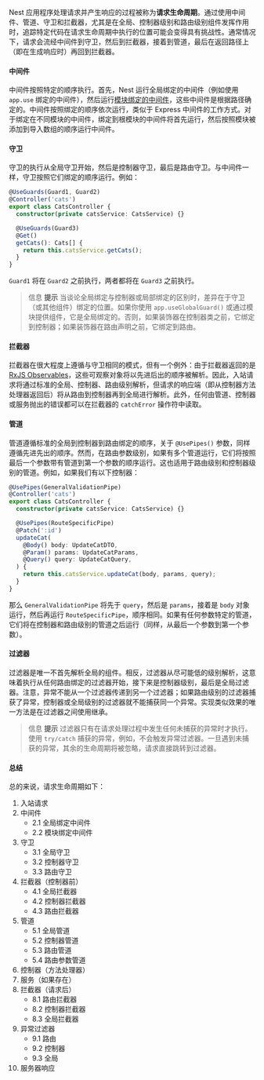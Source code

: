Nest 应用程序处理请求并产生响应的过程被称为**请求生命周期**。通过使用中间件、管道、守卫和拦截器，尤其是在全局、控制器级别和路由级别组件发挥作用时，追踪特定代码在请求生命周期中执行的位置可能会变得具有挑战性。通常情况下，请求会流经中间件到守卫，然后到拦截器，接着到管道，最后在返回路径上（即在生成响应时）再回到拦截器。

#### 中间件

中间件按照特定的顺序执行。首先，Nest 运行全局绑定的中间件（例如使用 `app.use` 绑定的中间件），然后运行[模块绑定的中间件](/middleware)，这些中间件是根据路径确定的。中间件按照绑定的顺序依次运行，类似于 Express 中间件的工作方式。对于绑定在不同模块的中间件，绑定到根模块的中间件将首先运行，然后按照模块被添加到导入数组的顺序运行中间件。

#### 守卫

守卫的执行从全局守卫开始，然后是控制器守卫，最后是路由守卫。与中间件一样，守卫按照它们绑定的顺序运行。例如：

```typescript
@UseGuards(Guard1, Guard2)
@Controller('cats')
export class CatsController {
  constructor(private catsService: CatsService) {}

  @UseGuards(Guard3)
  @Get()
  getCats(): Cats[] {
    return this.catsService.getCats();
  }
}
```

`Guard1` 将在 `Guard2` 之前执行，两者都将在 `Guard3` 之前执行。

> 信息 **提示** 当谈论全局绑定与控制器或局部绑定的区别时，差异在于守卫（或其他组件）绑定的位置。如果你使用 `app.useGlobalGuard()` 或通过模块提供组件，它是全局绑定的。否则，如果装饰器在控制器类之前，它绑定到控制器；如果装饰器在路由声明之前，它绑定到路由。

#### 拦截器

拦截器在很大程度上遵循与守卫相同的模式，但有一个例外：由于拦截器返回的是[RxJS Observables](https://github.com/ReactiveX/rxjs)，这些可观察对象将以先进后出的顺序被解析。因此，入站请求将通过标准的全局、控制器、路由级别解析，但请求的响应端（即从控制器方法处理器返回后）将从路由到控制器再到全局进行解析。此外，任何由管道、控制器或服务抛出的错误都可以在拦截器的 `catchError` 操作符中读取。

#### 管道

管道遵循标准的全局到控制器到路由绑定的顺序，关于 `@UsePipes()` 参数，同样遵循先进先出的顺序。然而，在路由参数级别，如果有多个管道运行，它们将按照最后一个参数带有管道到第一个参数的顺序运行。这也适用于路由级别和控制器级别的管道。例如，如果我们有以下控制器：

```typescript
@UsePipes(GeneralValidationPipe)
@Controller('cats')
export class CatsController {
  constructor(private catsService: CatsService) {}

  @UsePipes(RouteSpecificPipe)
  @Patch(':id')
  updateCat(
    @Body() body: UpdateCatDTO,
    @Param() params: UpdateCatParams,
    @Query() query: UpdateCatQuery,
  ) {
    return this.catsService.updateCat(body, params, query);
  }
}
```

那么 `GeneralValidationPipe` 将先于 `query`，然后是 `params`，接着是 `body` 对象运行，然后再运行 `RouteSpecificPipe`，顺序相同。如果有任何参数特定的管道，它们将在控制器和路由级别的管道之后运行（同样，从最后一个参数到第一个参数）。

#### 过滤器

过滤器是唯一不首先解析全局的组件。相反，过滤器从尽可能低的级别解析，这意味着执行从任何路由绑定的过滤器开始，接下来是控制器级别，最后是全局过滤器。注意，异常不能从一个过滤器传递到另一个过滤器；如果路由级别的过滤器捕获了异常，控制器或全局级别的过滤器就不能捕获同一个异常。实现类似效果的唯一方法是在过滤器之间使用继承。

> 信息 **提示** 过滤器只有在请求处理过程中发生任何未捕获的异常时才执行。使用 `try/catch` 捕获的异常，例如，不会触发异常过滤器。一旦遇到未捕获的异常，其余的生命周期将被忽略，请求直接跳转到过滤器。

#### 总结

总的来说，请求生命周期如下：

1. 入站请求
2. 中间件
   - 2.1 全局绑定中间件
   - 2.2 模块绑定中间件
3. 守卫
   - 3.1 全局守卫
   - 3.2 控制器守卫
   - 3.3 路由守卫
4. 拦截器（控制器前）
   - 4.1 全局拦截器
   - 4.2 控制器拦截器
   - 4.3 路由拦截器
5. 管道
   - 5.1 全局管道
   - 5.2 控制器管道
   - 5.3 路由管道
   - 5.4 路由参数管道
6. 控制器（方法处理器）
7. 服务（如果存在）
8. 拦截器（请求后）
   - 8.1 路由拦截器
   - 8.2 控制器拦截器
   - 8.3 全局拦截器
9. 异常过滤器
   - 9.1 路由
   - 9.2 控制器
   - 9.3 全局
10. 服务器响应